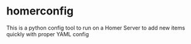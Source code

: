 # homerconfig
This is a python config tool to run on a Homer Server to add new items quickly with proper YAML config
